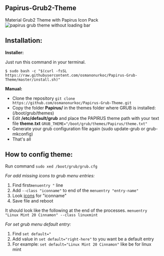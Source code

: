 
## Papirus-Grub2-Theme
Material Grub2 Theme with Papirus Icon Pack
![papirus grub theme without loading bar](https://raw.githubusercontent.com/osmanonurkoc/Papirus-Grub-Theme/master/papirus_grub.png)
## Installation:

**Installer:**

Just run this command in your terminal.

    $ sudo bash -c "$(curl -fsSL https://raw.githubusercontent.com/osmanonurkoc/Papirus-Grub-Theme/master/install.sh)"

**Manual:**

 - Clone the repository `git clone https://github.com/osmanonurkoc/Papirus-Grub-Theme.git`
 - Copy the folder **Papirus/** in the themes folder where GRUB is installed: (/boot/grub/themes)
 - Edit  **/etc/default/grub**  and place the PAPIRUS theme path with your text file  **theme.txt**
`GRUB_THEME="/boot/grub/themes/Papirus/theme.txt"`
 -  Generate your grub configuration file again (sudo update-grub or grub-mkconfig)
 - That's all

## How to config theme:

Run command `sudo xed /boot/grub/grub.cfg`

*For add missing icons to grub menu entries:*

 1. Find first`menuentry "` line
 2. Add `--class "iconname"` to end of the `menuentry "entry-name"` 
 3. Look [icons](https://github.com/osmanonurkoc/Papirus-Grub-Theme/tree/master/Papirus/icons) for "iconname"
 4. Save file and reboot

It should look like the following at the end of the processes.
  `menuentry "Linux Mint 20 Cinnamon" --class linuxmint`

*For set  grub menu default entry:*

 1. Find `set default="`
 2. Add value in `set default="right-here"` to you want be a default entry
 3. For example: `set default="Linux Mint 20 Cinnamon"` like be for linux mint

 
